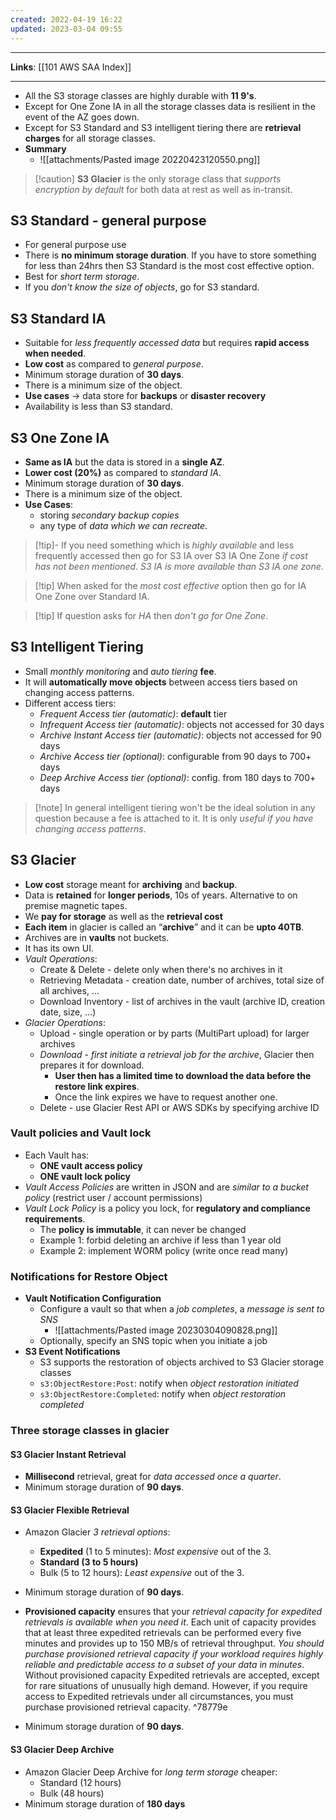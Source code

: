 ```yaml
---
created: 2022-04-19 16:22
updated: 2023-03-04 09:55
---
```

---
**Links**: [[101 AWS SAA Index]]

---
- All the S3 storage classes are highly durable with **11 9's**.
- Except for One Zone IA in all the storage classes data is resilient in the event of the AZ goes down.
- Except for S3 Standard and S3 intelligent tiering there are **retrieval charges** for all storage classes.
- **Summary**
	- ![[attachments/Pasted image 20220423120550.png]]

> [!caution] **S3 Glacier** is the only storage class that *supports encryption by default* for both data at rest as well as in-transit.

## S3 Standard - general purpose
- For general purpose use
- There is **no minimum storage duration**. If you have to store something for less than 24hrs then S3 Standard is the most cost effective option.
- Best for *short term storage*.
- If you *don't know the size of objects*, go for S3 standard.

## S3 Standard IA
- Suitable for *less frequently accessed data* but requires **rapid access when needed**.
- **Low cost** as compared to *general purpose*.
- Minimum storage duration of **30 days**.
- There is a minimum size of the object.
- **Use cases** → data store for **backups** or **disaster recovery**
- Availability is less than S3 standard.

## S3 One Zone IA
- **Same as IA** but the data is stored in a **single AZ**.
- **Lower cost (20%)** as compared to *standard IA*.
- Minimum storage duration of **30 days**.
- There is a minimum size of the object.
- **Use Cases**: 
	- storing *secondary backup copies* 
	- any type of *data which we can recreate*.

> [!tip]- If you need something which is *highly available* and less frequently accessed then go for S3 IA over S3 IA One Zone *if cost has not been mentioned*.
> *S3 IA is more available than S3 IA one zone*.

> [!tip] When asked for the *most cost effective* option then go for IA One Zone over Standard IA.

> [!tip] If question asks for *HA* then *don't go for One Zone*.

## S3 Intelligent Tiering
-   Small *monthly monitoring* and *auto tiering* **fee**.
-   It will **automatically move objects** between access tiers based on changing access patterns.
- Different access tiers:
	- *Frequent Access tier (automatic)*: **default** tier
	- *Infrequent Access tier (automatic)*: objects not accessed for 30 days
	- *Archive Instant Access tier (automatic)*: objects not accessed for 90 days
	- *Archive Access tier (optional)*: configurable from 90 days to 700+ days
	- *Deep Archive Access tier (optional)*: config. from 180 days to 700+ days

> [!note] In general intelligent tiering won't be the ideal solution in any question because a fee is attached to it. It is only *useful if you have changing access patterns*.

## S3 Glacier
- **Low cost** storage meant for **archiving** and **backup**.
- Data is **retained** for **longer periods**, 10s of years. Alternative to on premise magnetic tapes.
- We **pay for storage** as well as the **retrieval cost**
- **Each item** in glacier is called an “**archive**” and it can be **upto 40TB**.
- Archives are in **vaults** not buckets.
- It has its own UI.
- *Vault Operations*:
	- Create & Delete - delete only when there's no archives in it
	- Retrieving Metadata - creation date, number of archives, total size of all archives, ...
	- Download Inventory - list of archives in the vault (archive ID, creation date, size, ...)
- *Glacier Operations*:
	- Upload - single operation or by parts (MultiPart upload) for larger archives
	- *Download* - *first initiate a retrieval job for the archive*, Glacier then prepares it for download. 
		- **User then has a limited time to download the data before the restore link expires**. 
		- Once the link expires we have to request another one.
	- Delete - use Glacier Rest API or AWS SDKs by specifying archive ID

### Vault policies and Vault lock
- Each Vault has:
	- **ONE vault access policy**
	- **ONE vault lock policy**
- *Vault Access Policies* are written in JSON and are *similar to a bucket policy* (restrict user / account permissions)
- *Vault Lock Policy* is a policy you lock, for **regulatory and compliance requirements**.
	- The **policy is immutable**, it can never be changed
	- Example 1: forbid deleting an archive if less than 1 year old
	- Example 2: implement WORM policy (write once read many)

### Notifications for Restore Object
- **Vault Notification Configuration**
	- Configure a vault so that when a *job completes*, a *message is sent to SNS*
		- ![[attachments/Pasted image 20230304090828.png]]
	- Optionally, specify an SNS topic when you initiate a job
- **S3 Event Notifications**
	- S3 supports the restoration of objects archived to S3 Glacier storage classes
	- `s3:ObjectRestore:Post`: notify when *object restoration initiated*
	- `s3:ObjectRestore:Completed`: notify when *object restoration completed*

### Three storage classes in glacier
#### S3 Glacier Instant Retrieval
- **Millisecond** retrieval, great for *data accessed once a quarter*.
- Minimum storage duration of **90 days**.

#### S3 Glacier Flexible Retrieval
- Amazon Glacier *3 retrieval options*:
    -   **Expedited** (1 to 5 minutes): *Most expensive* out of the 3.
    -   **Standard (3 to 5 hours)**
    -   Bulk (5 to 12 hours): *Least expensive* out of the 3.
- Minimum storage duration of **90 days**.

- **Provisioned capacity** ensures that your *retrieval capacity for expedited retrievals is available when you need it*. Each unit of capacity provides that at least three expedited retrievals can be performed every five minutes and provides up to 150 MB/s of retrieval throughput. *You should purchase provisioned retrieval capacity if your workload requires highly reliable and predictable access to a subset of your data in minutes*. Without provisioned capacity Expedited retrievals are accepted, except for rare situations of unusually high demand. However, if you require access to Expedited retrievals under all circumstances, you must purchase provisioned retrieval capacity.
	 ^78779e
- Minimum storage duration of **90 days**.

#### S3 Glacier Deep Archive
- Amazon Glacier Deep Archive for *long term storage* cheaper:
    -   Standard (12 hours)
    -   Bulk (48 hours)
- Minimum storage duration of **180 days**